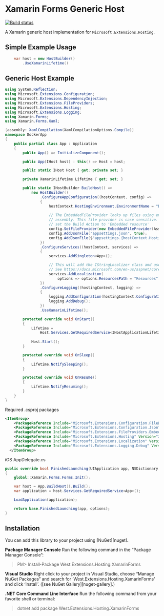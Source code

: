 # Xamarin Forms Generic Host
[![Build status](https://dev.azure.com/jamiewest/XamarinHosting/_apis/build/status/XamarinFormsHost-CI)](https://dev.azure.com/jamiewest/XamarinFormsHost/_build/latest?definitionId=28)

A Xamarin generic host implementation for `Microsoft.Extensions.Hosting`. 

## Simple Example Usage
```csharp
    var host = new HostBuilder()
        .UseXamarinLifetime()
```

## Generic Host Example
```csharp
using System.Reflection;
using Microsoft.Extensions.Configuration;
using Microsoft.Extensions.DependencyInjection;
using Microsoft.Extensions.FileProviders;
using Microsoft.Extensions.Hosting;
using Microsoft.Extensions.Logging;
using Xamarin.Forms;
using Xamarin.Forms.Xaml;

[assembly: XamlCompilation(XamlCompilationOptions.Compile)]
namespace DockerApp
{
    public partial class App : Application
    {
        public App() => InitializeComponent();

        public App(IHost host) : this() => Host = host;

        public static IHost Host { get; private set; }

        private XamarinLifetime Lifetime { get; set; }

        public static IHostBuilder BuildHost() =>
            new HostBuilder()
                .ConfigureAppConfiguration((hostContext, config) =>
                {
                    hostContext.HostingEnvironment.EnvironmentName = "Development";
                    
                    // The EmbeddedFileProvider looks up files using embedded resources in the specified
                    // assembly. This file provider is case sensitive. For the .json files below, be sure
                    // set the Build Action to 'Embedded resource'
                    config.SetFileProvider(new EmbeddedFileProvider(Assembly.GetExecutingAssembly()));
                    config.AddJsonFile("appsettings.json", true);
                    config.AddJsonFile($"appsettings.{hostContext.HostingEnvironment.EnvironmentName}.json",true;
                })
                .ConfigureServices((hostContext, services) =>
                {
                    services.AddSingleton<App>();

                    // This will add the IStringLocalizer class and user the Resources folder in your project root.
                    // See https://docs.microsoft.com/en-us/aspnet/core/fundamentals/localization?view=aspnetcore-2.2
                    services.AddLocalization(
                        options => options.ResourcesPath = "Resources");
                })
                .ConfigureLogging((hostingContext, logging) =>
                {
                    logging.AddConfiguration(hostingContext.Configuration.GetSection("Logging"));
                    logging.AddDebug();
                })
                .UseXamarinLifetime();

        protected override void OnStart()
        {
            Lifetime =
                Host.Services.GetRequiredService<IHostApplicationLifetime>() as XamarinLifetime;
            
            Host.Start();
        }

        protected override void OnSleep()
        {
            Lifetime.NotifySleeping();
        }

        protected override void OnResume()
        {
            Lifetime.NotifyResuming();
        }
    }
}
```

Required .csproj packages
```xml
<ItemGroup>
    <PackageReference Include="Microsoft.Extensions.Configuration.FileExtensions" Version="3.0.0" />
    <PackageReference Include="Microsoft.Extensions.Configuration.Json" Version="3.0.0" />
    <PackageReference Include="Microsoft.Extensions.FileProviders.Embedded" Version="3.0.0" />
    <PackageReference Include="Microsoft.Extensions.Hosting" Version="3.0.0" />
    <PackageReference Include="Microsoft.Extensions.Localization" Version="3.0.0" />
    <PackageReference Include="Microsoft.Extensions.Logging.Debug" Version="3.0.0" />
  </ItemGroup>
```

iOS AppDelegate.cs
```csharp
public override bool FinishedLaunching(UIApplication app, NSDictionary options)
{
    global::Xamarin.Forms.Forms.Init();

    var host = App.BuildHost().Build();
    var application = host.Services.GetRequiredService<App>();

    LoadApplication(application);

    return base.FinishedLaunching(app, options);
}
```

## Installation

You can add this library to your project using [NuGet][nuget].

**Package Manager Console**
Run the following command in the “Package Manager Console”:

> PM> Install-Package West.Extensions.Hosting.XamarinForms

**Visual Studio**
Right click to your project in Visual Studio, choose “Manage NuGet Packages” and search for ‘West.Extensions.Hosting.XamarinForms’ and click ‘Install’.
([see NuGet Gallery][nuget-gallery].)

**.NET Core Command Line Interface**
Run the following command from your favorite shell or terminal:

> dotnet add package West.Extensions.Hosting.XamarinForms

